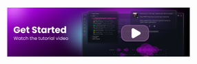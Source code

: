 <figure align="center">
  <a href="https://www.youtube.com/watch?v=UQPb73Zz9qk?utm_source=gitlens-extension&amp;utm_medium=walkthru_welcome" title="Watch the Getting Started tutorial video">
    <img src="tutorial.png" alt="GitLens tutorial video" />
  </a>
</figure>
